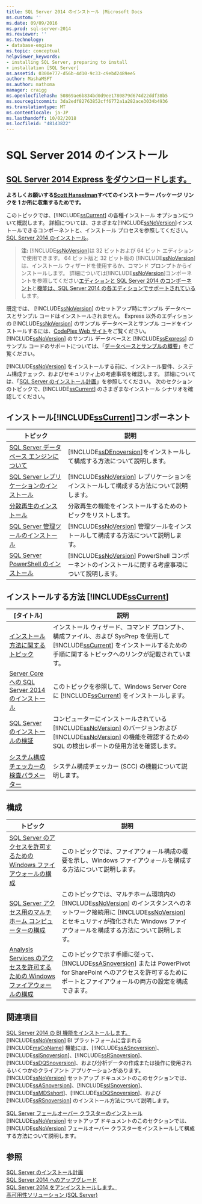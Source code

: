 ```yaml
---
title: SQL Server 2014 のインストール |Microsoft Docs
ms.custom: ''
ms.date: 09/09/2016
ms.prod: sql-server-2014
ms.reviewer: ''
ms.technology:
- database-engine
ms.topic: conceptual
helpviewer_keywords:
- installing SQL Server, preparing to install
- installation [SQL Server]
ms.assetid: 0300e777-d56b-4d10-9c33-c9ebd2489ee5
author: MashaMSFT
ms.author: mathoma
manager: craigg
ms.openlocfilehash: 50869ae6b834bd0d9ee1780879d674d22ddf38b5
ms.sourcegitcommit: 3da2edf82763852cff6772a1a282ace3034b4936
ms.translationtype: MT
ms.contentlocale: ja-JP
ms.lasthandoff: 10/02/2018
ms.locfileid: "48143822"
---
```

# <a name="install-sql-server-2014"></a>SQL Server 2014 のインストール
## <a name="-download-sql-server-2014-express-httpwwwhanselmancomblogdownloadsqlserverexpressaspx"></a>[ SQL Server 2014 Express をダウンロードします。 ](http://www.hanselman.com/blog/DownloadSQLServerExpress.aspx)
  **よろしくお願いする[Scott Hanselman](http://www.hanselman.com/)すべてのインストーラー パッケージ リンクを 1 か所に収集するためです。**
  
 このトピックでは、[!INCLUDE[ssCurrent](../../includes/sscurrent-md.md)] の各種インストール オプションについて概説します。 詳細については、さまざまな[!INCLUDE[ssNoVersion](../../includes/ssnoversion-md.md)]インストールできるコンポーネントと、インストール プロセスを参照してください。 [SQL Server 2014 のインストール](installation-for-sql-server.md)。  
> **注:** [!INCLUDE[ssNoVersion](../../includes/ssnoversion-md.md)]は 32 ビットおよび 64 ビット エディションで使用できます。 64 ビット版と 32 ビット版の [!INCLUDE[ssNoVersion](../../includes/ssnoversion-md.md)] は、インストール ウィザードを使用するか、コマンド プロンプトからインストールします。 詳細については[!INCLUDE[ssNoVersion](../../includes/ssnoversion-md.md)]コンポーネントを参照してください[エディションと SQL Server 2014 のコンポーネント](../../sql-server/editions-and-components-of-sql-server-2016.md)と[機能は、SQL Server 2014 の各エディションでサポートされている](../../getting-started/features-supported-by-the-editions-of-sql-server-2014.md)します。  
  
 既定では、 [!INCLUDE[ssNoVersion](../../includes/ssnoversion-md.md)] のセットアップ時にサンプル データベースとサンプル コードはインストールされません。 Express 以外のエディションの [!INCLUDE[ssNoVersion](../../includes/ssnoversion-md.md)] のサンプル データベースとサンプル コードをインストールするには、[CodePlex Web サイト](http://go.microsoft.com/fwlink/?LinkId=87843)をご覧ください。 [!INCLUDE[ssNoVersion](../../includes/ssnoversion-md.md)] のサンプル データベースと [!INCLUDE[ssExpress](../../includes/ssexpress-md.md)] のサンプル コードのサポートについては、「[データベースとサンプルの概要](http://go.microsoft.com/fwlink/?LinkId=110391)」をご覧ください。  
  
 [!INCLUDE[ssNoVersion](../../includes/ssnoversion-md.md)] をインストールする前に、インストール要件、システム構成チェック、およびセキュリティ上の考慮事項を確認します。 詳細については、「[SQL Server のインストール計画](../../sql-server/install/planning-a-sql-server-installation.md)」を参照してください。 次のセクションのトピックで、[!INCLUDE[ssCurrent](../../includes/sscurrent-md.md)] のさまざまなインストール シナリオを確認してください。  
  
  
## <a name="install-includesscurrentincludessscurrent-mdmd-components"></a>インストール[!INCLUDE[ssCurrent](../../includes/sscurrent-md.md)]コンポーネント  
  
|トピック|説明|  
|-----------|-----------------|  
|[SQL Server データベース エンジンについて](../sql-server-database-engine-overview.md)|[!INCLUDE[ssDEnoversion](../../includes/ssdenoversion-md.md)]をインストールして構成する方法について説明します。|  
|[SQL Server レプリケーションのインストール](install-sql-server-replication.md)|[!INCLUDE[ssNoVersion](../../includes/ssnoversion-md.md)] レプリケーションをインストールして構成する方法について説明します。|  
|[分散再生のインストール](../../tools/distributed-replay/install-distributed-replay-overview.md)|分散再生の機能をインストールするためのトピックをリストします。|  
|[SQL Server 管理ツールのインストール](../../sql-server/install/install-sql-server-management-tools.md)|[!INCLUDE[ssNoVersion](../../includes/ssnoversion-md.md)] 管理ツールをインストールして構成する方法について説明します。|  
|[SQL Server PowerShell のインストール](install-sql-server-powershell.md)|[!INCLUDE[ssNoVersion](../../includes/ssnoversion-md.md)] PowerShell コンポーネントのインストールに関する考慮事項について説明します。|  
  
## <a name="how-to-install-includesscurrentincludessscurrent-mdmd"></a>インストールする方法 [!INCLUDE[ssCurrent](../../includes/sscurrent-md.md)]  
  
|[タイトル]|説明|  
|-----------|-----------------|  
|[インストール方法に関するトピック](../../sql-server/install/installation-how-to-topics.md)|インストール ウィザード、コマンド プロンプト、構成ファイル、および SysPrep を使用して [!INCLUDE[ssCurrent](../../includes/sscurrent-md.md)] をインストールするための手順に関するトピックへのリンクが記載されています。|  
|[Server Core への SQL Server 2014 のインストール](install-sql-server-on-server-core.md)|このトピックを参照して、Windows Server Core に [!INCLUDE[ssCurrent](../../includes/sscurrent-md.md)] をインストールします。|  
|[SQL Server のインストールの検証](validate-a-sql-server-installation.md)|コンピューターにインストールされている [!INCLUDE[ssNoVersion](../../includes/ssnoversion-md.md)] のバージョンおよび [!INCLUDE[ssNoVersion](../../includes/ssnoversion-md.md)] の機能を確認するための SQL の検出レポートの使用方法を確認します。|  
|[システム構成チェッカーの検査パラメーター](check-parameters-for-the-system-configuration-checker.md)|システム構成チェッカー (SCC) の機能について説明します。|  
  
## <a name="configuration"></a>構成  
  
|トピック|説明|  
|-----------|-----------------|  
|[SQL Server のアクセスを許可するための Windows ファイアウォールの構成](../../sql-server/install/configure-the-windows-firewall-to-allow-sql-server-access.md)|このトピックでは、ファイアウォール構成の概要を示し、Windows ファイアウォールを構成する方法について説明します。|  
|[SQL Server アクセス用のマルチホーム コンピューターの構成](../../sql-server/install/configure-a-multi-homed-computer-for-sql-server-access.md)|このトピックでは、マルチホーム環境内の [!INCLUDE[ssNoVersion](../../includes/ssnoversion-md.md)] のインスタンスへのネットワーク接続用に [!INCLUDE[ssNoVersion](../../includes/ssnoversion-md.md)] とセキュリティが強化された Windows ファイアウォールを構成する方法について説明します。|  
|[Analysis Services のアクセスを許可するための Windows ファイアウォールの構成](../../analysis-services/instances/configure-the-windows-firewall-to-allow-analysis-services-access.md)|このトピックで示す手順に従って、[!INCLUDE[ssASnoversion](../../includes/ssasnoversion-md.md)] または PowerPivot for SharePoint へのアクセスを許可するためにポートとファイアウォールの両方の設定を構成できます。|  
  
## <a name="related-sections"></a>関連項目  
 [SQL Server 2014 の BI 機能をインストールします。](../../sql-server/install/install-sql-server-business-intelligence-features.md)  
 [!INCLUDE[ssNoVersion](../../includes/ssnoversion-md.md)] BI プラットフォームに含まれる [!INCLUDE[msCoName](../../includes/msconame-md.md)] 機能には、[!INCLUDE[ssASnoversion](../../includes/ssasnoversion-md.md)]、[!INCLUDE[ssISnoversion](../../includes/ssisnoversion-md.md)]、[!INCLUDE[ssRSnoversion](../../includes/ssrsnoversion-md.md)]、[!INCLUDE[ssDQSnoversion](../../includes/ssdqsnoversion-md.md)]、および分析データの作成または操作に使用されるいくつかのクライアント アプリケーションがあります。 [!INCLUDE[ssNoVersion](../../includes/ssnoversion-md.md)] セットアップ ドキュメントのこのセクションでは、[!INCLUDE[ssASnoversion](../../includes/ssasnoversion-md.md)]、[!INCLUDE[ssISnoversion](../../includes/ssisnoversion-md.md)]、[!INCLUDE[ssMDSshort](../../includes/ssmdsshort-md.md)]、[!INCLUDE[ssDQSnoversion](../../includes/ssdqsnoversion-md.md)]、および [!INCLUDE[ssRSnoversion](../../includes/ssrsnoversion-md.md)] のインストール方法について説明します。  
  
 [SQL Server フェールオーバー クラスターのインストール](../../sql-server/failover-clusters/install/sql-server-failover-cluster-installation.md)  
 [!INCLUDE[ssNoVersion](../../includes/ssnoversion-md.md)] セットアップ ドキュメントのこのセクションでは、 [!INCLUDE[ssNoVersion](../../includes/ssnoversion-md.md)] フェールオーバー クラスターをインストールして構成する方法について説明します。  
  
## <a name="see-also"></a>参照  
 [SQL Server のインストール計画](../../sql-server/install/planning-a-sql-server-installation.md)   
 [SQL Server 2014 へのアップグレード](upgrade-sql-server.md)   
 [SQL Server 2014 をアンインストールします。](../../sql-server/install/uninstall-sql-server.md)   
 [高可用性ソリューション &#40;SQL Server&#41;](../../sql-server/failover-clusters/high-availability-solutions-sql-server.md)  
  
  
